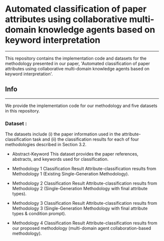 # Automated classification of paper attributes using collaborative multi-domain knowledge agents based on keyword interpretation
***
This repository contains the implementation code and datasets for the methodology presented in our paper, 'Automated classification of paper attributes using collaborative multi-domain knowledge agents based on keyword interpretation'.


## Info
***
We provide the implementation code for our methodology and five datasets in this repository.

### Dataset :
The datasets include (i) the paper information used in the attribute-classification task and (ii) the classification results for each of four methodologies described in Section 3.2.

* Abstract-Keyword
  This dataset provides the paper references, abstracts, and keywords used for classification.

* Methodology 1 Classification Result
  Attribute-classification results from Methodology 1 (Existing Single-Generation Methodology).

* Methodology 2 Classification Result
  Attribute-classification results from Methodology 2 (Single-Generation Methodology with final attribute types).

* Methodology 3 Classification Result
  Attribute-classification results from Methodology 3 (Single-Generation Methodology with final attribute types & condition prompt).

* Methodology 4 Classification Result
  Attribute-classification results from our proposed methodology (multi-domain agent collaboration-based methodology).
